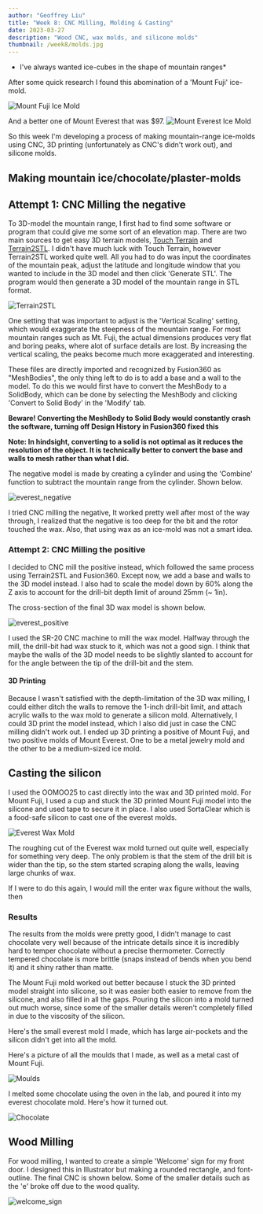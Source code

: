 ```yaml
---
author: "Geoffrey Liu"
title: "Week 8: CNC Milling, Molding & Casting"
date: 2023-03-27
description: "Wood CNC, wax molds, and silicone molds"
thumbnail: /week8/molds.jpg
---
```


* I've always wanted ice-cubes in the shape of mountain ranges*

After some quick research I found this abomination of a 'Mount Fuji' ice-mold.

![Mount Fuji Ice Mold](https://cdn.thisiswhyimbroke.com/images/mount-fuji-ice-mold-alt-one.jpg)

And a better one of Mount Everest that was $97. ![Mount Everest Ice Mold](/week8/everest_ice_example.jpg)

So this week I'm developing a process of making mountain-range ice-molds using CNC, 3D printing (unfortunately as CNC's didn't work out), and silicone molds.
## Making mountain ice/chocolate/plaster-molds

## Attempt 1: CNC Milling the negative

To 3D-model the mountain range, I first had to find some software or program that could give me some sort of an elevation map. There are two main sources to get easy 3D terrain models, [Touch Terrain](https://touchterrain.geol.iastate.edu/main) and [Terrain2STL](https://jthatch.com/Terrain2STL/). I didn't have much luck with Touch Terrain, however Terrain2STL worked quite well. All you had to do was input the coordinates of the mountain peak, adjust the latitude and longitude window that you wanted to include in the 3D model and then click 'Generate STL'. The program would then generate a 3D model of the mountain range in STL format.

![Terrain2STL](/week8/terrain2stl.png)

One setting that was important to adjust is the 'Vertical Scaling' setting, which would exaggerate the steepness of the mountain range. For most mountain ranges such as Mt. Fuji, the actual dimensions produces very flat and boring peaks, where alot of surface details are lost. By increasing the vertical scaling, the peaks become much more exaggerated and interesting.

These files are directly imported and recognized by Fusion360 as "MeshBodies", the only thing left to do is to add a base and a wall to the model. To do this we would first have to convert the MeshBody to a SolidBody, which can be done by selecting the MeshBody and clicking 'Convert to Solid Body' in the 'Modify' tab.

**Beware! Converting the MeshBody to Solid Body would constantly crash the software, turning off Design History in Fusion360 fixed this**

**Note: In hindsight, converting to a solid is not optimal as it reduces the resolution of the object. It is technically better to convert the base and walls to mesh rather than what I did.**

The negative model is made by creating a cylinder and using the 'Combine' function to subtract the mountain range from the cylinder. Shown below.

![everest_negative](/week8/everest_negative.png)

I tried CNC milling the negative, It worked pretty well after most of the way through, I realized that the negative is too deep for the bit and the rotor touched the wax. Also, that using wax as an ice-mold was not a smart idea.
### Attempt 2: CNC Milling the positive

I decided to CNC mill the positive instead, which followed the same process using Terrain2STL and Fusion360. Except now, we add a base and walls to the 3D model instead. I also had to scale the model down by 60% along the Z axis to account for the drill-bit depth limit of around 25mm (~ 1in).

The cross-section of the final 3D wax model is shown below.

![everest_positive](/week8/everest_wax_positive.png)

I used the SR-20 CNC machine to mill the wax model. Halfway through the mill, the drill-bit had wax stuck to it, which was not a good sign. I think that maybe the walls of the 3D model needs to be slightly slanted to account for for the angle between the tip of the drill-bit and the stem.
#### 3D Printing

Because I wasn't satisfied with the depth-limitation of the 3D wax milling, I could either ditch the walls to remove the 1-inch drill-bit limit, and attach acrylic walls to the wax mold to generate a silicon mold. Alternatively, I could 3D print the model instead, which I also did just in case the CNC milling didn't work out. I ended up 3D printing a positive of Mount Fuji, and two positive molds of Mount Everest. One to be a metal jewelry mold and the other to be a medium-sized ice mold.

## Casting the silicon

I used the OOMOO25 to cast directly into the wax and 3D printed mold. For Mount Fuji, I used a cup and stuck the 3D printed Mount Fuji model into the silicone and used tape to secure it in place. I also used SortaClear which is a food-safe silicon to cast one of the everest molds.

![Everest Wax Mold](/week8/everest_wax.jpeg)

The roughing cut of the Everest wax mold turned out quite well, especially for something very deep. The only problem is that the stem of the drill bit is wider than the tip, so the stem started scraping along the walls, leaving large chunks of wax.

If I were to do this again, I would mill the enter wax figure without the walls, then 

### Results

The results from the molds were pretty good, I didn't manage to cast chocolate very well because of the intricate details since it is incredibly hard to temper chocolate without a precise thermometer. Correctly tempered chocolate is more brittle (snaps instead of bends when you bend it) and it shiny rather than matte. 

The Mount Fuji mold worked out better because I stuck the 3D printed model straight into silicone, so it was easier both easier to remove from the silicone, and also filled in all the gaps. Pouring the silicon into a mold turned out much worse, since some of the smaller details weren't completely filled in due to the viscosity of the silicon.

Here's the small everest mold I made, which has large air-pockets and the silicon didn't get into all the mold.

Here's a picture of all the moulds that I made, as well as a metal cast of Mount Fuji.

![Moulds](/week8/molds.jpg)

I melted some chocolate using the oven in the lab, and poured it into my everest chocolate mold. Here's how it turned out.

![Chocolate](/week8/IMG_7250.png)

## Wood Milling

For wood milling, I wanted to create a simple 'Welcome' sign for my front door. I designed this in Illustrator but making a rounded rectangle, and font-outline. The final CNC is shown below. Some of the smaller details such as the 'e' broke off due to the wood quality.

![welcome_sign](/week8/welcome_sign.jpeg)
